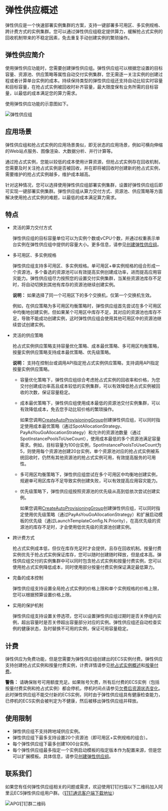 # 弹性供应概述

弹性供应是一个快速部署实例集群的方案，支持一键部署多可用区、多实例规格、跨计费方式的实例集群。您可以通过弹性供应组稳定提供算力，缓解抢占式实例的回收机制带来的不稳定因素，免去重复手动创建实例的繁琐操作。

## 弹性供应简介

使用弹性供应功能时，您需要创建弹性供应组。弹性供应组可以根据您设置的目标容量、资源池、供应策略等属性自动交付实例集群，您无需逐一关注实例的创建过程或者计算单台实例的成本。持续保持类型的弹性供应组还支持自动比较实时容量和目标容量，在抢占式实例被回收时补齐容量，最大限度保有业务所需的目标容量，以最低的成本满足您的算力需求。

使用弹性供应功能的示意图如下。

![弹性供应组](https://static-aliyun-doc.oss-accelerate.aliyuncs.com/assets/img/zh-CN/9018094161/p48772.png)

## 应用场景

弹性供应组和抢占式实例的应用场景类似，即无状态的应用场景，例如可横向伸缩的Web站点服务、图像渲染、大数据分析、并行计算等。

通过抢占式实例，您能以较低的成本使用计算资源，但抢占式实例存在回收机制，您需要及时关注抢占式实例是否被回收，并在即将被回收时创建新的抢占式实例，需要维护的抢占式实例越多，维护成本越高。

针对这种情况，您可以选择使用弹性供应组部署实例集群，设置好弹性供应组后即可实现一键部署实例集群。弹性供应组从算力交付方式、资源池、供应策略等方面解决使用抢占式实例的难题，以最低的成本满足算力需求。

## 特点

-   灵活的算力交付方式

    弹性供应组的目标容量单位可以为实例个数或vCPU个数，并通过权重表示单台实例在弹性供应组中提供的容量大小。更多信息，请参见[创建弹性供应组](/cn.zh-CN/部署与弹性/弹性供应组/创建弹性供应组.md)。

-   多可用区、多实例规格

    弹性供应组支持多可用区、多实例规格。单可用区+单实例规格的组合形成一个资源池，多个备选的资源池可以有效提高实例创建成功率，进而提高应用容灾能力。弹性供应组尽力按照您的设置交付实例集群，当某些资源池库存不足时，将自动切换到其他有库存的资源池继续创建实例。

    **说明：** 如果选择了同一个可用区下的多个交换机，仅第一个交换机生效。

    例如，在供应策略为多可用区均衡策略时，弹性供应组首先尝试在多个可用区中均衡地创建实例，但如果某个可用区中库存不足，其对应的资源池也库存不足，导致不能成功创建实例，这时弹性供应组会使用其他可用区中的资源池继续尝试创建实例。

-   灵活的供应策略

    抢占式实例供应策略支持容量优化策略、成本最优策略、多可用区均衡策略，按量实例供应策略支持成本最优策略、优先级策略。

    **说明：** 支持在控制台或调用API指定抢占式实例供应策略，支持调用API指定按量实例供应策略。

    -   容量优化策略下，弹性供应组综合考虑抢占式实例的回收率和价格，为您交付创建成功率高且成本较低的实例集群，可以有效降低抢占式实例被回收的次数，保证容量稳定。
    -   成本最优策略下，弹性供应组使用成本最低的资源池交付实例集群，可以有效降低成本，免去您手动比较价格的繁琐操作。

        如果您调用[CreateAutoProvisioningGroup](/cn.zh-CN/API参考/弹性供应组/CreateAutoProvisioningGroup.md)创建弹性供应组，可以同时指定使用成本最优策略（通过SpotAllocationStrategy、PayAsYouGoAllocationStrategy）和允许的资源池数量（通过SpotInstancePoolsToUseCount），使用成本最低的多个资源池满足容量需求。例如，目标容量为100台实例，SpotInstancePoolsToUseCount为5，则使用每个资源池创建20台实例，单个资源池对应的抢占式实例被系统回收时，仍然有其他资源池的抢占式实例可用，有效提高服务的可用性。

    -   多可用区均衡策略下，弹性供应组尝试在多个可用区中均衡地创建实例，规避单可用区库存不足导致实例创建失败，可以有效提高应用容灾能力。
    -   优先级策略下，弹性供应组按照资源池的优先级从高到低依次尝试创建实例。

        如果您调用[CreateAutoProvisioningGroup](/cn.zh-CN/API参考/弹性供应组/CreateAutoProvisioningGroup.md)创建弹性供应组，可以同时指定使用优先级策略（通过PayAsYouGoAllocationStrategy）和扩展启动模板的优先级（通过LaunchTemplateConfig.N.Priority），在高优先级的资源池的库存不足时，才会使用低优先级的资源池创建实例。

-   跨计费方式

    抢占式实例成本低，但仅在库存充足时才会提供，且存在回收机制。按量付费实例优先于抢占式实例保证库存，您可以随时创建随时释放，但是成本高。弹性供应组交付的实例集群中可以同时包含抢占式实例和按量付费实例，您可以使用抢占式实例降低成本，同时使用部分按量付费实例保证满足最低算力。

-   完备的成本控制

    弹性供应组支持设置全局抢占式实例的价格上限和单个实例规格的价格上限，您可以根据预算设置价格上限。

-   实用的保护机制

    弹性供应组支持设置关停选项，您可以设置弹性供应组过期时是否关停组内实例，超出容量时是否关停超出容量部分对应的实例。弹性供应组还自动检查实例的健康状态，及时替换不可用的实例，保证可用容量稳定。


## 计费

弹性供应为免费功能，但是您需要为弹性供应组创建出的ECS实例付费。弹性供应支持创建抢占式实例和按量付费实例，计费详情请参见[抢占式实例概述](/cn.zh-CN/实例/选择实例购买方式/抢占式实例/抢占式实例概述.md)和[按量付费](/cn.zh-CN/产品计费/计费方式/按量付费.md)。

**警告：** 请确保账号可用额度充足。如果账号欠费，所有后付费的ECS实例（包括按量付费实例和抢占式实例）都会停机，停机时间点请参见[欠费后资源状态变化](/cn.zh-CN/产品计费/计费方式/按量付费.mdsection_w1c_zw2_zdb)。此时弹性供应组不能交付新的ECS实例，同时由于弹性供应组具有健康检查能力，已停机的ECS实例会被判定为不健康，然后被移出弹性供应组并释放。

## 使用限制

-   弹性供应组不支持跨地域供应实例。
-   弹性供应组下最多支持设置20个资源池（即可用区+实例规格的组合）。
-   每个弹性供应组下最多创建1000台实例。
-   每个弹性供应组最多指定一个实例启动模板的指定版本作为配置来源，但是您可以扩展模板。具体信息，请参见[创建弹性供应组](/cn.zh-CN/部署与弹性/弹性供应组/创建弹性供应组.md)。

## 联系我们

如果您有任何弹性供应组相关的问题或需求，欢迎使用钉钉扫描以下二维码加入阿里云ECS弹性供应组用户群。（[钉钉通讯客户端下载地址](https://tms.dingtalk.com/markets/dingtalk/download?spm=a2c4g.11186623.2.9.2a1d4e2bCgb1WP)）

![APG钉钉群二维码](https://static-aliyun-doc.oss-accelerate.aliyuncs.com/assets/img/zh-CN/1063664161/p95964.png)

